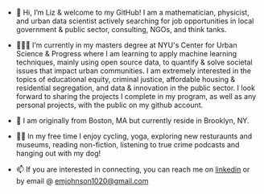 - 👋 Hi, I’m Liz & welcome to my GitHub! I am a mathematician, physicist, and urban data scientist actively searching for job opportunities in local government & public sector, consulting, NGOs, and think tanks.

- 👩🏻‍🎓 I’m currently in my masters degree at NYU's Center for Urban Science & Progress where I am learning to apply machine learning techniques, mainly using open source data, to quantify & solve societal issues that impact urban communities. I am extremely interested in the topics of educational equity, criminal justice, affordable housing & residential segregation, and data & innovation in the public sector. I look forward to sharing the projects I complete in my program, as well as any personal projects, with the public on my github account. 

- 🏡 I am originally from Boston, MA but currently reside in Brooklyn, NY. 

- 💃🏻 In my free time I enjoy cycling, yoga, exploring new resturaunts and museums, reading non-fiction, listening to true crime podcasts and hanging out with my dog!

- 📫 If you are interested in connecting, you can reach me on [linkedin](www.linkedin.com/in/elizabeth-johnson-65835414a) or by email @ emjohnson1020@gmail.com

<!---
emj1020/emj1020 is a ✨ special ✨ repository because its `README.md` (this file) appears on your GitHub profile.
You can click the Preview link to take a look at your changes.
--->
